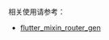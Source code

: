 <!-- 
项目使用flutter_mixin_router框架，配合flutter_mixin_gen生成代码
-->

相关使用请参考：

- [flutter_mixin_router_gen](https://pub.dev/packages/flutter_mixin_router_gen)
